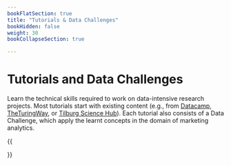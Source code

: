 ```yaml
---
bookFlatSection: true
title: "Tutorials & Data Challenges"
bookHidden: false
weight: 30
bookCollapseSection: true

---
```


# Tutorials and Data Challenges

Learn the technical skills required to work on data-intensive research projects. Most tutorials start with existing content (e.g., from [Datacamp](https://datacamp.com), [TheTuringWay](https://the-turing-way.netlify.app/), or [Tilburg Science Hub](https://tilburgsciencehub.com)). Each tutorial also consists of a Data Challenge, which apply the learnt concepts in the domain of marketing analytics.

{{<section>}}
